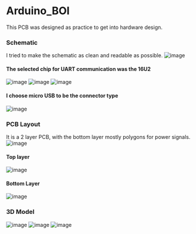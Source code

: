 # Arduino_BOI
This PCB was designed as practice to get into hardware design.
### Schematic
I tried to make the schematic as clean and readable as possible.
![image](https://github.com/AhmadSameh/arduino_BOI/assets/65093152/06cb40bd-9195-4d23-af6b-08045ee3cd2d)

#### The selected chip for UART communication was the 16U2

![image](https://github.com/AhmadSameh/arduino_BOI/assets/65093152/d1b588ab-8096-48a6-80f6-fa3478bbdbe6)
![image](https://github.com/AhmadSameh/arduino_BOI/assets/65093152/c10324d0-6525-4f42-af75-3c96d7bab2af)
![image](https://github.com/AhmadSameh/arduino_BOI/assets/65093152/99dbee60-8922-48af-add1-bf2fc75234f8) 

#### I choose micro USB to be the connector type

![image](https://github.com/AhmadSameh/arduino_BOI/assets/65093152/4b899b3b-ca97-4616-82c2-09f1e81f83eb)

### PCB Layout
It is a 2 layer PCB, with the bottom layer mostly polygons for power signals.
![image](https://github.com/AhmadSameh/arduino_BOI/assets/65093152/d223c9cd-306a-4884-83a7-49ba9c34b1bb)

#### Top layer
![image](https://github.com/AhmadSameh/arduino_BOI/assets/65093152/0b67d66f-8e35-4015-838c-1ac81ca9d812)

#### Bottom Layer
![image](https://github.com/AhmadSameh/arduino_BOI/assets/65093152/127c3a22-3a1d-4ba9-9c6d-8fb10ff596ee)

### 3D Model
![image](https://github.com/AhmadSameh/arduino_BOI/assets/65093152/15756efb-4894-4f30-b62b-e48e7f909b10)
![image](https://github.com/AhmadSameh/arduino_BOI/assets/65093152/6c8a9a17-cf6b-451f-9c49-16088ba97b9e)
![image](https://github.com/AhmadSameh/arduino_BOI/assets/65093152/d6f2b96f-0aee-476e-a83c-9d16209af078)




